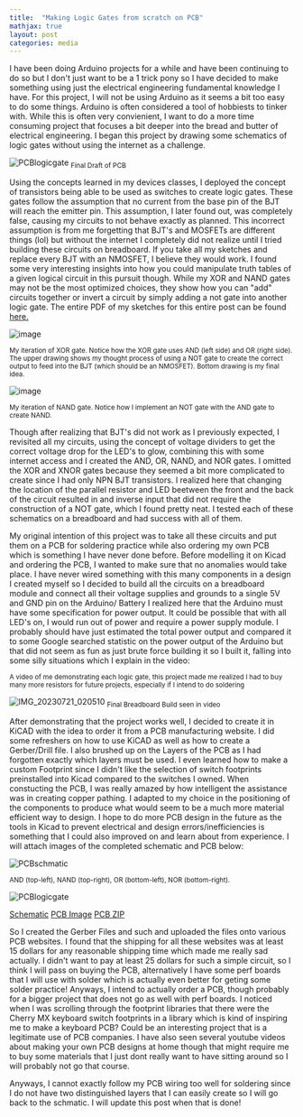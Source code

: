 ```yaml
---
title:  "Making Logic Gates from scratch on PCB"
mathjax: true
layout: post
categories: media
---
```


I have been doing Arduino projects for a while and have been continuing to do so but I don't just want to be a 1 trick pony so I have decided to make something using just the electrical engineering fundamental knowledge I have. For
this project, I will not be using Arduino as it seems a bit too easy to do some things. Arduino is often considered a tool of hobbiests to tinker with. While this is often very convienient, I want to do a more time consuming project that focuses a bit deeper into the bread and butter of electrical engineering. I began this project by drawing some schematics of logic gates without using the internet as a challenge.

![PCBlogicgate](https://github.com/vincentkwok21/vincentkwok21.github.io/assets/137122312/b886fcfe-f470-4131-a99b-8d6d98420e76)
<sub> Final Draft of PCB</sub>



Using the concepts learned in my devices classes, I deployed the concept of transistors being able to be used as switches to create logic gates. These gates follow the assumption that no current from the base pin of the BJT will reach the emitter pin. This assumption, I later found out, was completely false, causing my circuits to not behave exactly as planned. This incorrect assumption is from me forgetting that BJT's and MOSFETs are different things (lol) but without the internet I completely did not realize until I tried building these circuits on breadboard. If you take all my sketches and replace every BJT with an NMOSFET, I believe they would work. I found some very interesting insights into how you could manipulate truth tables of a given logical circuit in this pursuit though. While my XOR and NAND gates may not be the most optimized choices, they show how you can "add" circuits together or invert a circuit by simply adding a not gate into another logic gate. The entire PDF of my sketches for this entire post can be found [here.](https://github.com/vincentkwok21/Logic-Gate/blob/main/Transistor%20Logic%20Gates.pdf)

![image](https://github.com/vincentkwok21/vincentkwok21.github.io/assets/137122312/5627d12d-1f57-4eda-87e2-7f6e15c61382)

<sub> My iteration of XOR gate. Notice how the XOR gate uses AND (left side) and OR (right side). The upper drawing shows my thought process of using a NOT gate to create the correct output to feed into the BJT (which should be an NMOSFET). Bottom drawing is my final idea.</sub>

![image](https://github.com/vincentkwok21/vincentkwok21.github.io/assets/137122312/c393f516-317f-44ad-96cd-c058c7b27362)

<sub> My iteration of NAND gate. Notice how I implement an NOT gate with the AND gate to create NAND. </sub>

Though after realizing that BJT's did not work as I previously expected, I revisited all my circuits, using the concept of voltage dividers to get the correct voltage drop for the LED's to glow, combining this with some internet access and I created the AND, OR,
NAND, and NOR gates. I omitted the XOR and XNOR gates because they seemed a bit more complicated to create since I had only NPN BJT transistors. I realized here that changing the location of the parallel resistor and LED beetween the front and the back of the circuit
resulted in and inverse input that did not require the construction of a NOT gate, which I found pretty neat. I tested each of these schematics on a breadboard and had success with all of them.

My original intention of this project was to take all these circuits and put them on a PCB for soldering practice while also ordering my own PCB which is something I have never done before. Before modelling it on Kicad and ordering the PCB, I wanted to make sure that
no anomalies would take place. I have never wired something with this many components in a design I created myself so I decided to build all the circuits on a breadboard module and connect all their voltage supplies and grounds to a single 5V and GND pin on the Arduino/ Battery
I realized here that the Arduino must have some specification for power output. It could be possible that with all LED's on, I would run out of power and require a power supply module. I probably should have just estimated the total power output and compared it to 
some Google searched statistic on the power output of the Arduino but that did not seem as fun as just brute force building it so I built it, falling into some silly situations which I explain in the video:


<sub> A video of me demonstrating each logic gate, this project made me realized I had to buy many more resistors for future projects, especially if I intend to do soldering</sub>

![IMG_20230721_020510](https://github.com/vincentkwok21/vincentkwok21.github.io/assets/137122312/f585366e-08a0-4e00-a612-42cdbb7093f7)
<sub> Final Breadboard Build seen in video</sub>

After demonstrating that the project works well, I decided to create it in KiCAD with the idea to order it from a PCB manufacturing website. I did some refreshers on how to use KiCAD as well as how to create a Gerber/Drill file. I also brushed up on the Layers of the PCB as I had forgotten
exactly which layers must be used. I even learned how to make a custom Footprint since I didn't like the selection of switch footprints preinstalled into Kicad compared to the switches I owned. When constucting the PCB,
I was really amazed by how intelligent the assistance was in creating copper pathing. I adapted to my choice in the positioning of the components to produce what would seem to be a much more material efficient way to design. I hope to do more PCB design in the future
as the tools in Kicad to prevent electrical and design errors/inefficiencies is something that I could also improved on and learn about from experience.
I will attach images of the completed schematic and PCB below:

![PCBschmatic](https://github.com/vincentkwok21/vincentkwok21.github.io/assets/137122312/78362faa-8ff4-4e92-acdb-904be812ff78)

<sub> AND (top-left), NAND (top-right), OR (bottom-left), NOR (bottom-right). </sub>

![PCBlogicgate](https://github.com/vincentkwok21/vincentkwok21.github.io/assets/137122312/b886fcfe-f470-4131-a99b-8d6d98420e76)

[Schematic](https://github.com/vincentkwok21/Logic-Gate/blob/main/LogicSchematic.pdf)      [PCB Image](https://github.com/vincentkwok21/Logic-Gate/blob/main/PCBlogicgate.PNG)      [PCB ZIP](https://github.com/vincentkwok21/Logic-Gate/blob/main/LogicPCB1.zip)

So I created the Gerber Files and such and uploaded the files onto various PCB websites. I found that the shipping for all these websites was at least 15 dollars for any reasonable shipping time which made me really sad actually. I didn't want to pay at least 25 
dollars for such a simple circuit, so I think I will pass on buying the PCB, alternatively I have some perf boards that I will use with solder which is actually even better for geting some solder practice! Anyways, I intend to actually order a PCB, though 
probably for a bigger project that does not go as well with perf boards. I noticed when I was scrolling through the footprint libraries that there were the Cherry MX keyboard switch footprints in a library which is kind of inspiring me to make a keyboard PCB?
Could be an interesting project that is a legitimate use of PCB companies. I have also seen several youtube videos about making your own PCB designs at home though that might require me to buy some materials that I just dont really want to have sitting around
so I will probably not go that course.

Anyways, I cannot exactly follow my PCB wiring too well for soldering since I do not have two distinguished layers that I can easily create so I will go back to the schmatic. I will update this post when that is done!
